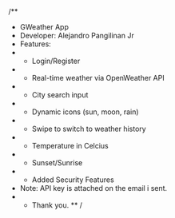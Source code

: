 /**
 * GWeather App
 * Developer: Alejandro Pangilinan Jr
 * Features:
 * - Login/Register
 * - Real-time weather via OpenWeather API
 * - City search input
 * - Dynamic icons (sun, moon, rain)
 * - Swipe to switch to weather history
 * - Temperature in Celcius
 * - Sunset/Sunrise 
 * - Added Security Features
 * Note: API key is attached on the email i sent.
 * - Thank you.
 ** /
